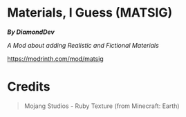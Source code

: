 # Materials, I Guess (MATSIG)
**_By DiamondDev_**

_A Mod about adding Realistic and Fictional Materials_

https://modrinth.com/mod/matsig

# Credits
> Mojang Studios - Ruby Texture (from Minecraft: Earth)
